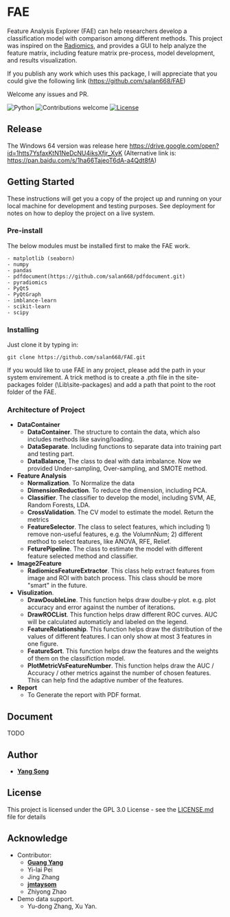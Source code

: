 # FAE

Feature Analysis Explorer (FAE) can help researchers develop a classification model with comparison among different methods. This project was inspired on the [Radiomics](http://www.radiomics.io/), and provides a GUI to help analyze the feature matrix, including feature matrix pre-process, model development, and results visualization.

If you publish any work which uses this package, I will appreciate that you could give the following link (https://github.com/salan668/FAE)

Welcome any issues and PR. 

![Python](https://img.shields.io/badge/python-v3.6-blue.svg)
![Contributions welcome](https://img.shields.io/badge/contributions-welcome-orange.svg)
[![License](https://img.shields.io/badge/license-GPL3.0-blue.svg)](https://www.gnu.org/licenses/gpl-3.0.en.html)

## Release

The Windows 64 version was release here https://drive.google.com/open?id=1htts7YsfaxKtN1NeDcNU4iksXfjr_XyK
(Alternative link is: https://pan.baidu.com/s/1ha66TajeoT6dA-a4Qdt8fA)

## Getting Started

These instructions will get you a copy of the project up and running on your local machine for development and testing purposes. See deployment for notes on how to deploy the project on a live system.

### Pre-install
The below modules must be installed first to make the FAE work. 

```
- matplotlib (seaborn)
- numpy
- pandas
- pdfdocument(https://github.com/salan668/pdfdocument.git)
- pyradiomics
- PyQt5
- PyQtGraph
- imblance-learn
- scikit-learn
- scipy
```

### Installing
Just clone it by typing in:

```
git clone https://github.com/salan668/FAE.git
```
If you would like to use FAE in any project, please add the path in your system envirement. A trick method is to create a .pth file in the site-packages folder (<Your own python folder>\Lib\site-packages) and add a path that point to the root folder of the FAE.

### Architecture of Project 
- **DataContainer**
    - **DataContainer**. The structure to contain the data, which also includes methods like saving/loading.
    - **DataSeparate**. Including functions to separate data into training part and testing part.
    - **DataBalance**, The class to deal with data imbalance. Now we provided Under-sampling, Over-sampling, and SMOTE method.
- **Feature Analysis**
    - **Normalization**. To Normalize the data
    - **DimensionReduction**. To reduce the dimension, including PCA. 
    - **Classifier**. The classifier to develop the model, including SVM, AE, Random Forests, LDA. 
    - **CrossValidation**. The CV model to estimate the model. Return the metrics
    - **FeatureSelector**. The class to select features, which including 1) remove non-useful features, e.g. the VolumnNum; 2) different method to select features, like ANOVA, RFE, Relief.
    - **FeturePipeline**. The class to estimate the model with different feature selected method and classifier. 
- **Image2Feature**
    - **RadiomicsFeatureExtractor**. This class help extract features from image and ROI with batch process. This class should be more "smart" in the future. 
- **Visulization**. 
    - **DrawDoubleLine**. This function helps draw doulbe-y plot. e.g. plot accuracy and error against the number of iterations.
    - **DrawROCList**. This function helps draw different ROC curves. AUC will be calculated automaticly and labeled on the legend. 
    - **FeatureRelationship**. This function helps draw the distribution of the values of different features. I can only show at most 3 features in one figure. 
    - **FeatureSort**. This function helps draw the features and the weights of them on the classifiction model. 
    - **PlotMetricVsFeatureNumber**. This function helps draw the AUC / Accuracy / other metrics against the number of chosen features. This can help find the adaptive number of the features. 
- **Report**
    - To Generate the report with PDF format. 

## Document
TODO

## Author
- [**Yang Song**](https://github.com/salan668)

## License 
This project is licensed under the GPL 3.0 License - see the [LICENSE.md](https://github.com/salan668/FAE/blob/master/LICENSE) file for details

## Acknowledge
- Contributor:
    - [**Guang Yang**](https://github.com/yg88)
    - Yi-lai Pei
    - Jing Zhang
    - [**jmtaysom**](https://github.com/jmtaysom)
	- Zhiyong Zhao
- Demo data support. 
    - Yu-dong Zhang, Xu Yan. 

